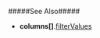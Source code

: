 
#####See Also#####
- **columns[]**.[filterValues](/api-reference/_hidden/GridBaseColumn/filterValues.md '{basewidgetpath}/Configuration/columns/#filterValues')
